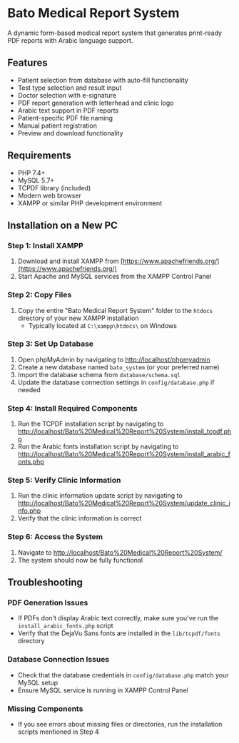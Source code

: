 # Bato Medical Report System

A dynamic form-based medical report system that generates print-ready PDF reports with Arabic language support.

## Features
- Patient selection from database with auto-fill functionality
- Test type selection and result input
- Doctor selection with e-signature
- PDF report generation with letterhead and clinic logo
- Arabic text support in PDF reports
- Patient-specific PDF file naming
- Manual patient registration
- Preview and download functionality

## Requirements
- PHP 7.4+
- MySQL 5.7+
- TCPDF library (included)
- Modern web browser
- XAMPP or similar PHP development environment

## Installation on a New PC

### Step 1: Install XAMPP
1. Download and install XAMPP from [https://www.apachefriends.org/](https://www.apachefriends.org/)
2. Start Apache and MySQL services from the XAMPP Control Panel

### Step 2: Copy Files
1. Copy the entire "Bato Medical Report System" folder to the `htdocs` directory of your new XAMPP installation
   - Typically located at `C:\xampp\htdocs\` on Windows

### Step 3: Set Up Database
1. Open phpMyAdmin by navigating to [http://localhost/phpmyadmin](http://localhost/phpmyadmin)
2. Create a new database named `bato_system` (or your preferred name)
3. Import the database schema from `database/schema.sql`
4. Update the database connection settings in `config/database.php` if needed

### Step 4: Install Required Components
1. Run the TCPDF installation script by navigating to [http://localhost/Bato%20Medical%20Report%20System/install_tcpdf.php](http://localhost/Bato%20Medical%20Report%20System/install_tcpdf.php)
2. Run the Arabic fonts installation script by navigating to [http://localhost/Bato%20Medical%20Report%20System/install_arabic_fonts.php](http://localhost/Bato%20Medical%20Report%20System/install_arabic_fonts.php)

### Step 5: Verify Clinic Information
1. Run the clinic information update script by navigating to [http://localhost/Bato%20Medical%20Report%20System/update_clinic_info.php](http://localhost/Bato%20Medical%20Report%20System/update_clinic_info.php)
2. Verify that the clinic information is correct

### Step 6: Access the System
1. Navigate to [http://localhost/Bato%20Medical%20Report%20System/](http://localhost/Bato%20Medical%20Report%20System/)
2. The system should now be fully functional

## Troubleshooting

### PDF Generation Issues
- If PDFs don't display Arabic text correctly, make sure you've run the `install_arabic_fonts.php` script
- Verify that the DejaVu Sans fonts are installed in the `lib/tcpdf/fonts` directory

### Database Connection Issues
- Check that the database credentials in `config/database.php` match your MySQL setup
- Ensure MySQL service is running in XAMPP Control Panel

### Missing Components
- If you see errors about missing files or directories, run the installation scripts mentioned in Step 4
